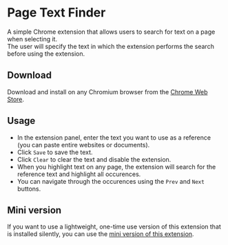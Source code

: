 # Page Text Finder

A simple Chrome extension that allows users to search for text on a page when selecting it.  
The user will specify the text in which the extension performs the search before using the extension.

## Download

Download and install on any Chromium browser from the [Chrome Web Store](https://chromewebstore.google.com/detail/pagetextfinder/kkhbednagdefjojfffneapihhpgnejbn).

## Usage

- In the extension panel, enter the text you want to use as a reference (you can paste entire websites or documents).  
- Click `Save` to save the text.  
- Click `Clear` to clear the text and disable the extension.  
- When you highlight text on any page, the extension will search for the reference text and highlight all occurences.  
- You can navigate through the occurences using the `Prev` and `Next` buttons.

## Mini version

If you want to use a lightweight, one-time use version of this extension that is installed silently, you can use the [mini version of this extension](https://github.com/v4n00/page-text-finder-mini).

